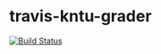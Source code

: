 # travis-kntu-grader


[![Build Status](https://kntu-grader.herokuapp.com/)](https://kntu-grader.herokuapp.com/)
